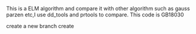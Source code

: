 
 This is a ELM algorithm and compare it with other algorithm such as gauss parzen etc,I use dd_tools and prtools to compare.
This code is GB18030

create a new branch
create
